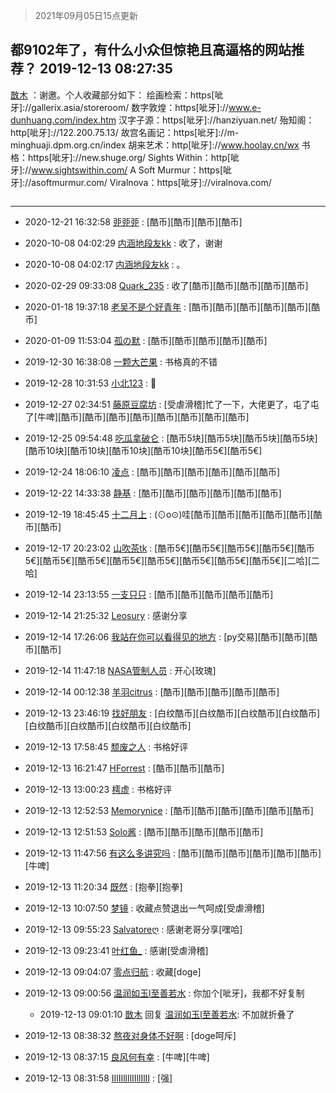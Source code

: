 > 2021年09月05日15点更新
<link rel="stylesheet" href="https://cdn.jsdelivr.net/gh/taotie6/sampleJSON@main/css/photo_show.css">


 ## 都9102年了，有什么小众但惊艳且高逼格的网站推荐？ 2019-12-13 08:27:35

 [㪚木](https://www.coolapk.com/feed/15344230?shareKey=ZGM1NmVhNWExZjMyNjEzMTc1MWQ~) ：谢邀。个人收藏部分如下：
绘画检索：https[呲牙]://gallerix.asia/storeroom/
数字敦煌：https[呲牙]://www.e-dunhuang.com/index.htm
汉字子源：https[呲牙]://hanziyuan.net/
殆知阁<!--break-->：http[呲牙]://122.200.75.13/
故宫名画记：https[呲牙]://m-minghuaji.dpm.org.cn/index
胡来艺术：http[呲牙]://www.hoolay.cn/wx
书格：https[呲牙]://new.shuge.org/
Sights Within：http[呲牙]://www.sightswithin.com/
A Soft Murmur：https[呲牙]://asoftmurmur.com/
Viralnova：https[呲牙]://viralnova.com/ 

<div class="album">
<img class="img-item" src="" />
</div>

 ------- 

- 2020-12-21 16:32:58 [戼戼戼](uid=4044548) : [酷币][酷币][酷币][酷币] 

- 2020-10-08 04:02:29 [内涵地段友kk](uid=2801041) : 收了，谢谢 

- 2020-10-08 04:02:17 [内涵地段友kk](uid=2801041) : 。 

- 2020-02-29 09:33:08 [Quark_235](uid=1398548) : 收了[酷币][酷币][酷币][酷币][酷币] 

- 2020-01-18 19:37:18 [老吴不是个好青年](uid=692194) : [酷币][酷币][酷币][酷币][酷币][酷币] 

- 2020-01-09 11:53:04 [孤の默](uid=1498530) : [酷币][酷币][酷币][酷币][酷币] 

- 2019-12-30 16:38:08 [一颗大芒果](uid=1262376) : 书格真的不错 

- 2019-12-28 10:31:53 [小北123](uid=664679) : 🐎 

- 2019-12-27 02:34:51 [藤原豆腐坊](uid=528813) : [受虐滑稽]忙了一下，大佬更了，屯了屯了[牛啤][酷币][酷币][酷币][酷币][酷币][酷币][酷币][酷币] 

- 2019-12-25 09:54:48 [吃瓜拿破仑](uid=682690) : [酷币5块][酷币5块][酷币5块][酷币5块][酷币10块][酷币10块][酷币10块][酷币10块][酷币5€][酷币5€] 

- 2019-12-24 18:06:10 [凌点](uid=1300926) : [酷币][酷币][酷币][酷币][酷币][酷币] 

- 2019-12-22 14:33:38 [静基](uid=1353091) : [酷币][酷币][酷币][酷币][酷币][酷币] 

- 2019-12-19 18:45:45 [十二月上](uid=2514833) : (⊙o⊙)哇[酷币][酷币][酷币][酷币][酷币][酷币][酷币] 

- 2019-12-17 20:23:02 [山吹茶tk](uid=860636) : [酷币5€][酷币5€][酷币5€][酷币5€][酷币5€][酷币5€][酷币5€][酷币5€][酷币5€][酷币5€][酷币5€][酷币5€][二哈][二哈] 

- 2019-12-14 23:13:55 [一支只只](uid=2868595) : [酷币][酷币][酷币][酷币][酷币] 

- 2019-12-14 21:25:32 [Leosury](uid=1949286) : 感谢分享 

- 2019-12-14 17:26:06 [我站在你可以看得见的地方](uid=1262232) : [py交易][酷币][酷币][酷币][酷币] 

- 2019-12-14 11:47:18 [NASA管制人员](uid=2379102) : 开心[玫瑰] 

- 2019-12-14 00:12:38 [羊羽citrus](uid=2388015) : [酷币][酷币][酷币][酷币][酷币] 

- 2019-12-13 23:46:19 [找好朋友](uid=3116898) : [白纹酷币][白纹酷币][白纹酷币][白纹酷币][白纹酷币][白纹酷币][白纹酷币][白纹酷币] 

- 2019-12-13 17:58:45 [颓废之人](uid=369286) : 书格好评 

- 2019-12-13 16:21:47 [HForrest](uid=993823) : [酷币][酷币][酷币] 

- 2019-12-13 13:00:23 [樗虚](uid=1435498) : 书格好评 

- 2019-12-13 12:52:53 [Memorynice](uid=499040) : [酷币][酷币][酷币][酷币][酷币][酷币] 

- 2019-12-13 12:51:53 [Solo酱](uid=1017327) : [酷币][酷币][酷币][酷币][酷币] 

- 2019-12-13 11:47:56 [有这么多讲究吗](uid=1137473) : [酷币][酷币][酷币][酷币][酷币][酷币][牛啤] 

- 2019-12-13 11:20:34 [既然](uid=1245961) : [抱拳][抱拳] 

- 2019-12-13 10:07:50 [梦镜](uid=815925) : 收藏点赞退出一气呵成[受虐滑稽] 

- 2019-12-13 09:55:23 [Salvatoreღ](uid=1323755) : 感谢老哥分享[嘿哈] 

- 2019-12-13 09:23:41 [叶红鱼_](uid=728808) : 感谢[受虐滑稽] 

- 2019-12-13 09:04:07 [零点归航](uid=472893) : 收藏[doge] 

- 2019-12-13 09:00:56 [温润如玉l至善若水](uid=1713789) : 你加个[呲牙]，我都不好复制 

    - 2019-12-13 09:01:10 [㪚木](uid=1081091) 回复 [温润如玉l至善若水](uid=1713789): 不加就折叠了 

- 2019-12-13 08:38:32 [熬夜对身体不好啊](uid=1541994) : [doge呵斥] 

- 2019-12-13 08:37:15 [良风何有幸](uid=1970048) : [牛啤][牛啤] 

- 2019-12-13 08:31:58 [IIlIIllIlIIllIlII](uid=1286315) : [强] 

